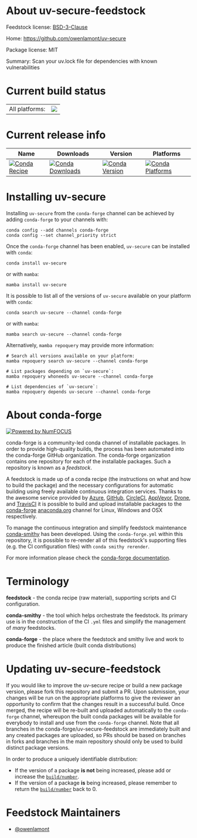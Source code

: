 About uv-secure-feedstock
=========================

Feedstock license: [BSD-3-Clause](https://github.com/conda-forge/uv-secure-feedstock/blob/main/LICENSE.txt)

Home: https://github.com/owenlamont/uv-secure

Package license: MIT

Summary: Scan your uv.lock file for dependencies with known vulnerabilities

Current build status
====================


<table><tr><td>All platforms:</td>
    <td>
      <a href="https://dev.azure.com/conda-forge/feedstock-builds/_build/latest?definitionId=24810&branchName=main">
        <img src="https://dev.azure.com/conda-forge/feedstock-builds/_apis/build/status/uv-secure-feedstock?branchName=main">
      </a>
    </td>
  </tr>
</table>

Current release info
====================

| Name | Downloads | Version | Platforms |
| --- | --- | --- | --- |
| [![Conda Recipe](https://img.shields.io/badge/recipe-uv--secure-green.svg)](https://anaconda.org/conda-forge/uv-secure) | [![Conda Downloads](https://img.shields.io/conda/dn/conda-forge/uv-secure.svg)](https://anaconda.org/conda-forge/uv-secure) | [![Conda Version](https://img.shields.io/conda/vn/conda-forge/uv-secure.svg)](https://anaconda.org/conda-forge/uv-secure) | [![Conda Platforms](https://img.shields.io/conda/pn/conda-forge/uv-secure.svg)](https://anaconda.org/conda-forge/uv-secure) |

Installing uv-secure
====================

Installing `uv-secure` from the `conda-forge` channel can be achieved by adding `conda-forge` to your channels with:

```
conda config --add channels conda-forge
conda config --set channel_priority strict
```

Once the `conda-forge` channel has been enabled, `uv-secure` can be installed with `conda`:

```
conda install uv-secure
```

or with `mamba`:

```
mamba install uv-secure
```

It is possible to list all of the versions of `uv-secure` available on your platform with `conda`:

```
conda search uv-secure --channel conda-forge
```

or with `mamba`:

```
mamba search uv-secure --channel conda-forge
```

Alternatively, `mamba repoquery` may provide more information:

```
# Search all versions available on your platform:
mamba repoquery search uv-secure --channel conda-forge

# List packages depending on `uv-secure`:
mamba repoquery whoneeds uv-secure --channel conda-forge

# List dependencies of `uv-secure`:
mamba repoquery depends uv-secure --channel conda-forge
```


About conda-forge
=================

[![Powered by
NumFOCUS](https://img.shields.io/badge/powered%20by-NumFOCUS-orange.svg?style=flat&colorA=E1523D&colorB=007D8A)](https://numfocus.org)

conda-forge is a community-led conda channel of installable packages.
In order to provide high-quality builds, the process has been automated into the
conda-forge GitHub organization. The conda-forge organization contains one repository
for each of the installable packages. Such a repository is known as a *feedstock*.

A feedstock is made up of a conda recipe (the instructions on what and how to build
the package) and the necessary configurations for automatic building using freely
available continuous integration services. Thanks to the awesome service provided by
[Azure](https://azure.microsoft.com/en-us/services/devops/), [GitHub](https://github.com/),
[CircleCI](https://circleci.com/), [AppVeyor](https://www.appveyor.com/),
[Drone](https://cloud.drone.io/welcome), and [TravisCI](https://travis-ci.com/)
it is possible to build and upload installable packages to the
[conda-forge](https://anaconda.org/conda-forge) [anaconda.org](https://anaconda.org/)
channel for Linux, Windows and OSX respectively.

To manage the continuous integration and simplify feedstock maintenance
[conda-smithy](https://github.com/conda-forge/conda-smithy) has been developed.
Using the ``conda-forge.yml`` within this repository, it is possible to re-render all of
this feedstock's supporting files (e.g. the CI configuration files) with ``conda smithy rerender``.

For more information please check the [conda-forge documentation](https://conda-forge.org/docs/).

Terminology
===========

**feedstock** - the conda recipe (raw material), supporting scripts and CI configuration.

**conda-smithy** - the tool which helps orchestrate the feedstock.
                   Its primary use is in the construction of the CI ``.yml`` files
                   and simplify the management of *many* feedstocks.

**conda-forge** - the place where the feedstock and smithy live and work to
                  produce the finished article (built conda distributions)


Updating uv-secure-feedstock
============================

If you would like to improve the uv-secure recipe or build a new
package version, please fork this repository and submit a PR. Upon submission,
your changes will be run on the appropriate platforms to give the reviewer an
opportunity to confirm that the changes result in a successful build. Once
merged, the recipe will be re-built and uploaded automatically to the
`conda-forge` channel, whereupon the built conda packages will be available for
everybody to install and use from the `conda-forge` channel.
Note that all branches in the conda-forge/uv-secure-feedstock are
immediately built and any created packages are uploaded, so PRs should be based
on branches in forks and branches in the main repository should only be used to
build distinct package versions.

In order to produce a uniquely identifiable distribution:
 * If the version of a package **is not** being increased, please add or increase
   the [``build/number``](https://docs.conda.io/projects/conda-build/en/latest/resources/define-metadata.html#build-number-and-string).
 * If the version of a package **is** being increased, please remember to return
   the [``build/number``](https://docs.conda.io/projects/conda-build/en/latest/resources/define-metadata.html#build-number-and-string)
   back to 0.

Feedstock Maintainers
=====================

* [@owenlamont](https://github.com/owenlamont/)

